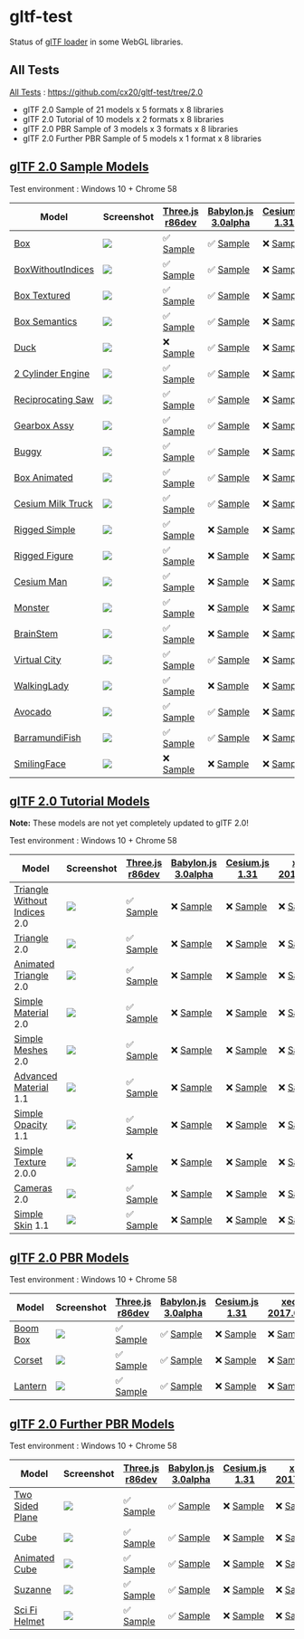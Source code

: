 # gltf-test

Status of [glTF loader](https://github.com/KhronosGroup/glTF#webgl-engines) in some WebGL libraries.

## All Tests

[All Tests]( https://cdn.rawgit.com/cx20/gltf-test/d6f232a144739e8c0f08b29d19d3700b02efe794/index.html ) : https://github.com/cx20/gltf-test/tree/2.0
- glTF 2.0 Sample of 21 models x 5 formats x 8 libraries
- glTF 2.0 Tutorial of 10 models x 2 formats x 8 libraries
- glTF 2.0 PBR Sample of 3 models x 3 formats x 8 libraries
- glTF 2.0 Further PBR Sample of 5 models x 1 format x 8 libraries

## [glTF 2.0 Sample Models](https://github.com/lasalvavida/glTF-Sample-Models/tree/2.0/2.0)

Test environment : Windows 10 + Chrome 58

|Model                                               |Screenshot                                                    |[Three.js r86dev](https://github.com/takahirox/three.js/blob/GLTF2tmp/examples/js/loaders/GLTF2Loader.js)                                                                   |[Babylon.js 3.0alpha](https://github.com/BabylonJS/Babylon.js/tree/master/loaders/src/glTF)                                                                                                     |[Cesium.js 1.31](https://github.com/AnalyticalGraphicsInc/cesium/)                                                                                             |[xeogl 2017.02.23](https://github.com/xeolabs/xeogl/tree/master/src/models/gltf)                                                                                             |[GLBoost r2dev](https://github.com/emadurandal/GLBoost/blob/master/src/js/middle_level/loader/GLTFLoader.js)                                                                     |[Grimoire.js 2017.04.27](https://github.com/GrimoireGL/grimoirejs-gltf)                                                                                                             |
|----------------------------------------------------|--------------------------------------------------------------|----------------------------------------------------------------------------------------------------------------------------------------------------------------------------|------------------------------------------------------------------------------------------------------------------------------------------------------------------------------------------------|---------------------------------------------------------------------------------------------------------------------------------------------------------------|-----------------------------------------------------------------------------------------------------------------------------------------------------------------------------|---------------------------------------------------------------------------------------------------------------------------------------------------------------------------------|------------------------------------------------------------------------------------------------------------------------------------------------------------------------------------|
|[Box](sampleModels/Box)                             |![](sampleModels/Box/screenshot/screenshot.png)               |:white_check_mark: [Sample](https://cdn.rawgit.com/cx20/gltf-test/d6f232a144739e8c0f08b29d19d3700b02efe794/examples/threejs/index.html?model=Box&scale=1)                   |:white_check_mark: [Sample](https://cdn.rawgit.com/cx20/gltf-test/d6f232a144739e8c0f08b29d19d3700b02efe794/examples/babylonjs/index.html?model=Box&scale=1)                                     |:x: [Sample](https://cdn.rawgit.com/cx20/gltf-test/d6f232a144739e8c0f08b29d19d3700b02efe794/examples/cesium/index.html?model=Box)               |:x: [Sample](https://cdn.rawgit.com/cx20/gltf-test/d6f232a144739e8c0f08b29d19d3700b02efe794/examples/xeogl/index.html?model=Box&scale=1)                                                    |:x: [Sample](https://cdn.rawgit.com/cx20/gltf-test/d6f232a144739e8c0f08b29d19d3700b02efe794/examples/glboost/index.html?model=Box&scale=1)                                       |:x: [Sample](https://cdn.rawgit.com/cx20/gltf-test/d6f232a144739e8c0f08b29d19d3700b02efe794/examples/grimoiregl/index.html?model=Box&scale=1)                                       |
|[BoxWithoutIndices](sampleModels/BoxWithoutIndices) |![](sampleModels/BoxWithoutIndices/screenshot/screenshot.png) |:white_check_mark: [Sample](https://cdn.rawgit.com/cx20/gltf-test/d6f232a144739e8c0f08b29d19d3700b02efe794/examples/threejs/index.html?model=BoxWithoutIndices&scale=1)     |:white_check_mark: [Sample](https://cdn.rawgit.com/cx20/gltf-test/d6f232a144739e8c0f08b29d19d3700b02efe794/examples/babylonjs/index.html?model=BoxWithoutIndices&scale=1)                       |:x: [Sample](https://cdn.rawgit.com/cx20/gltf-test/d6f232a144739e8c0f08b29d19d3700b02efe794/examples/cesium/index.html?model=BoxWithoutIndices) |:x: [Sample](https://cdn.rawgit.com/cx20/gltf-test/d6f232a144739e8c0f08b29d19d3700b02efe794/examples/xeogl/index.html?model=BoxWithoutIndices&scale=1)                                      |:x: [Sample](https://cdn.rawgit.com/cx20/gltf-test/d6f232a144739e8c0f08b29d19d3700b02efe794/examples/glboost/index.html?model=BoxWithoutIndices&scale=1)                         |:x: [Sample](https://cdn.rawgit.com/cx20/gltf-test/d6f232a144739e8c0f08b29d19d3700b02efe794/examples/grimoiregl/index.html?model=BoxWithoutIndices&scale=1)                         |
|[Box Textured](sampleModels/BoxTextured)            |![](sampleModels/BoxTextured/screenshot/screenshot.png)       |:white_check_mark: [Sample](https://cdn.rawgit.com/cx20/gltf-test/d6f232a144739e8c0f08b29d19d3700b02efe794/examples/threejs/index.html?model=BoxTextured&scale=1)           |:white_check_mark: [Sample](https://cdn.rawgit.com/cx20/gltf-test/d6f232a144739e8c0f08b29d19d3700b02efe794/examples/babylonjs/index.html?model=BoxTextured&scale=1)                             |:x: [Sample](https://cdn.rawgit.com/cx20/gltf-test/d6f232a144739e8c0f08b29d19d3700b02efe794/examples/cesium/index.html?model=BoxTextured)       |:x: [Sample](https://cdn.rawgit.com/cx20/gltf-test/d6f232a144739e8c0f08b29d19d3700b02efe794/examples/xeogl/index.html?model=BoxTextured&scale=1)                                            |:x: [Sample](https://cdn.rawgit.com/cx20/gltf-test/d6f232a144739e8c0f08b29d19d3700b02efe794/examples/glboost/index.html?model=BoxTextured&scale=1)                               |:x: [Sample](https://cdn.rawgit.com/cx20/gltf-test/d6f232a144739e8c0f08b29d19d3700b02efe794/examples/grimoiregl/index.html?model=BoxTextured&scale=1)                               |
|[Box Semantics](sampleModels/BoxSemantics)          |![](sampleModels/BoxSemantics/screenshot/screenshot.png)      |:white_check_mark: [Sample](https://cdn.rawgit.com/cx20/gltf-test/d6f232a144739e8c0f08b29d19d3700b02efe794/examples/threejs/index.html?model=BoxSemantics&scale=1)          |:white_check_mark: [Sample](https://cdn.rawgit.com/cx20/gltf-test/d6f232a144739e8c0f08b29d19d3700b02efe794/examples/babylonjs/index.html?model=BoxSemantics&scale=1)                            |:x: [Sample](https://cdn.rawgit.com/cx20/gltf-test/d6f232a144739e8c0f08b29d19d3700b02efe794/examples/cesium/index.html?model=BoxSemantics)      |:x: [Sample](https://cdn.rawgit.com/cx20/gltf-test/d6f232a144739e8c0f08b29d19d3700b02efe794/examples/xeogl/index.html?model=BoxSemantics&scale=1)                                           |:x: [Sample](https://cdn.rawgit.com/cx20/gltf-test/d6f232a144739e8c0f08b29d19d3700b02efe794/examples/glboost/index.html?model=BoxSemantics&scale=1)                              |:x: [Sample](https://cdn.rawgit.com/cx20/gltf-test/d6f232a144739e8c0f08b29d19d3700b02efe794/examples/grimoiregl/index.html?model=BoxSemantics&scale=1)                              |
|[Duck](sampleModels/Duck)                           |![](sampleModels/Duck/screenshot/screenshot.png)              |:x: [Sample](https://cdn.rawgit.com/cx20/gltf-test/d6f232a144739e8c0f08b29d19d3700b02efe794/examples/threejs/index.html?model=Duck&scale=1)                                 |:white_check_mark: [Sample](https://cdn.rawgit.com/cx20/gltf-test/d6f232a144739e8c0f08b29d19d3700b02efe794/examples/babylonjs/index.html?model=Duck&scale=1)                                    |:x: [Sample](https://cdn.rawgit.com/cx20/gltf-test/d6f232a144739e8c0f08b29d19d3700b02efe794/examples/cesium/index.html?model=Duck)              |:x: [Sample](https://cdn.rawgit.com/cx20/gltf-test/d6f232a144739e8c0f08b29d19d3700b02efe794/examples/xeogl/index.html?model=Duck&scale=1)                                                   |:x: [Sample](https://cdn.rawgit.com/cx20/gltf-test/d6f232a144739e8c0f08b29d19d3700b02efe794/examples/glboost/index.html?model=Duck&scale=1)                                      |:x: [Sample](https://cdn.rawgit.com/cx20/gltf-test/d6f232a144739e8c0f08b29d19d3700b02efe794/examples/grimoiregl/index.html?model=Duck&scale=1)                                      |
|[2 Cylinder Engine](sampleModels/2CylinderEngine)   |![](sampleModels/2CylinderEngine/screenshot/screenshot.png)   |:white_check_mark: [Sample](https://cdn.rawgit.com/cx20/gltf-test/d6f232a144739e8c0f08b29d19d3700b02efe794/examples/threejs/index.html?model=2CylinderEngine&scale=0.005)   |:white_check_mark: [Sample](https://cdn.rawgit.com/cx20/gltf-test/d6f232a144739e8c0f08b29d19d3700b02efe794/examples/babylonjs/index.html?model=2CylinderEngine&scale=0.005)                     |:x: [Sample](https://cdn.rawgit.com/cx20/gltf-test/d6f232a144739e8c0f08b29d19d3700b02efe794/examples/cesium/index.html?model=2CylinderEngine)   |:x: [Sample](https://cdn.rawgit.com/cx20/gltf-test/d6f232a144739e8c0f08b29d19d3700b02efe794/examples/xeogl/index.html?model=2CylinderEngine&scale=0.005)                                    |:x: [Sample](https://cdn.rawgit.com/cx20/gltf-test/d6f232a144739e8c0f08b29d19d3700b02efe794/examples/glboost/index.html?model=2CylinderEngine&scale=0.005)                       |:x: [Sample](https://cdn.rawgit.com/cx20/gltf-test/d6f232a144739e8c0f08b29d19d3700b02efe794/examples/grimoiregl/index.html?model=2CylinderEngine&scale=0.005)                       |
|[Reciprocating Saw](sampleModels/ReciprocatingSaw)  |![](sampleModels/ReciprocatingSaw/screenshot/screenshot.png)  |:white_check_mark: [Sample](https://cdn.rawgit.com/cx20/gltf-test/d6f232a144739e8c0f08b29d19d3700b02efe794/examples/threejs/index.html?model=ReciprocatingSaw&scale=0.01)   |:white_check_mark: [Sample](https://cdn.rawgit.com/cx20/gltf-test/d6f232a144739e8c0f08b29d19d3700b02efe794/examples/babylonjs/index.html?model=ReciprocatingSaw&scale=0.01)                     |:x: [Sample](https://cdn.rawgit.com/cx20/gltf-test/d6f232a144739e8c0f08b29d19d3700b02efe794/examples/cesium/index.html?model=ReciprocatingSaw)  |:x: [Sample](https://cdn.rawgit.com/cx20/gltf-test/d6f232a144739e8c0f08b29d19d3700b02efe794/examples/xeogl/index.html?model=ReciprocatingSaw&scale=0.01)                                    |:x: [Sample](https://cdn.rawgit.com/cx20/gltf-test/d6f232a144739e8c0f08b29d19d3700b02efe794/examples/glboost/index.html?model=ReciprocatingSaw&scale=0.01)                       |:x: [Sample](https://cdn.rawgit.com/cx20/gltf-test/d6f232a144739e8c0f08b29d19d3700b02efe794/examples/grimoiregl/index.html?model=ReciprocatingSaw&scale=0.01)                       |
|[Gearbox Assy](sampleModels/GearboxAssy)            |![](sampleModels/GearboxAssy/screenshot/screenshot.png)       |:white_check_mark: [Sample](https://cdn.rawgit.com/cx20/gltf-test/d6f232a144739e8c0f08b29d19d3700b02efe794/examples/threejs/index.html?model=GearboxAssy&scale=1)           |:white_check_mark: [Sample](https://cdn.rawgit.com/cx20/gltf-test/d6f232a144739e8c0f08b29d19d3700b02efe794/examples/babylonjs/index.html?model=GearboxAssy&scale=1)                             |:x: [Sample](https://cdn.rawgit.com/cx20/gltf-test/d6f232a144739e8c0f08b29d19d3700b02efe794/examples/cesium/index.html?model=GearboxAssy)       |:x: [Sample](https://cdn.rawgit.com/cx20/gltf-test/d6f232a144739e8c0f08b29d19d3700b02efe794/examples/xeogl/index.html?model=GearboxAssy&scale=1)                                            |:x: [Sample](https://cdn.rawgit.com/cx20/gltf-test/d6f232a144739e8c0f08b29d19d3700b02efe794/examples/glboost/index.html?model=GearboxAssy&scale=1)                               |:x: [Sample](https://cdn.rawgit.com/cx20/gltf-test/d6f232a144739e8c0f08b29d19d3700b02efe794/examples/grimoiregl/index.html?model=GearboxAssy&scale=1)                               |
|[Buggy](sampleModels/Buggy)                         |![](sampleModels/Buggy/screenshot/screenshot.png)             |:white_check_mark: [Sample](https://cdn.rawgit.com/cx20/gltf-test/d6f232a144739e8c0f08b29d19d3700b02efe794/examples/threejs/index.html?model=Buggy&scale=0.02)              |:white_check_mark: [Sample](https://cdn.rawgit.com/cx20/gltf-test/d6f232a144739e8c0f08b29d19d3700b02efe794/examples/babylonjs/index.html?model=Buggy&scale=0.02)                                |:x: [Sample](https://cdn.rawgit.com/cx20/gltf-test/d6f232a144739e8c0f08b29d19d3700b02efe794/examples/cesium/index.html?model=Buggy)             |:x: [Sample](https://cdn.rawgit.com/cx20/gltf-test/d6f232a144739e8c0f08b29d19d3700b02efe794/examples/xeogl/index.html?model=Buggy&scale=0.02)                                               |:x: [Sample](https://cdn.rawgit.com/cx20/gltf-test/d6f232a144739e8c0f08b29d19d3700b02efe794/examples/glboost/index.html?model=Buggy&scale=0.02)                                  |:x: [Sample](https://cdn.rawgit.com/cx20/gltf-test/d6f232a144739e8c0f08b29d19d3700b02efe794/examples/grimoiregl/index.html?model=Buggy&scale=0.02)                                  |
|[Box Animated](sampleModels/BoxAnimated)            |![](sampleModels/BoxAnimated/screenshot/screenshot.gif)       |:white_check_mark: [Sample](https://cdn.rawgit.com/cx20/gltf-test/d6f232a144739e8c0f08b29d19d3700b02efe794/examples/threejs/index.html?model=BoxAnimated&scale=0.5)         |:white_check_mark: [Sample](https://cdn.rawgit.com/cx20/gltf-test/d6f232a144739e8c0f08b29d19d3700b02efe794/examples/babylonjs/index.html?model=BoxAnimated&scale=0.5)                           |:x: [Sample](https://cdn.rawgit.com/cx20/gltf-test/d6f232a144739e8c0f08b29d19d3700b02efe794/examples/cesium/index.html?model=BoxAnimated)                      |:x: [Sample](https://cdn.rawgit.com/cx20/gltf-test/d6f232a144739e8c0f08b29d19d3700b02efe794/examples/xeogl/index.html?model=BoxAnimated&scale=0.5)                           |:x: [Sample](https://cdn.rawgit.com/cx20/gltf-test/d6f232a144739e8c0f08b29d19d3700b02efe794/examples/glboost/index.html?model=BoxAnimated&scale=0.5)                             |:x: [Sample](https://cdn.rawgit.com/cx20/gltf-test/d6f232a144739e8c0f08b29d19d3700b02efe794/examples/grimoiregl/index.html?model=BoxAnimated&scale=0.5)                             |
|[Cesium Milk Truck](sampleModels/CesiumMilkTruck)   |![](sampleModels/CesiumMilkTruck/screenshot/screenshot.gif)   |:white_check_mark: [Sample](https://cdn.rawgit.com/cx20/gltf-test/d6f232a144739e8c0f08b29d19d3700b02efe794/examples/threejs/index.html?model=CesiumMilkTruck&scale=0.5)     |:white_check_mark: [Sample](https://cdn.rawgit.com/cx20/gltf-test/d6f232a144739e8c0f08b29d19d3700b02efe794/examples/babylonjs/index.html?model=CesiumMilkTruck&scale=0.5)                       |:x: [Sample](https://cdn.rawgit.com/cx20/gltf-test/d6f232a144739e8c0f08b29d19d3700b02efe794/examples/cesium/index.html?model=CesiumMilkTruck)                  |:x: [Sample](https://cdn.rawgit.com/cx20/gltf-test/d6f232a144739e8c0f08b29d19d3700b02efe794/examples/xeogl/index.html?model=CesiumMilkTruck&scale=0.5)                       |:x: [Sample](https://cdn.rawgit.com/cx20/gltf-test/d6f232a144739e8c0f08b29d19d3700b02efe794/examples/glboost/index.html?model=CesiumMilkTruck&scale=0.5)                         |:x: [Sample](https://cdn.rawgit.com/cx20/gltf-test/d6f232a144739e8c0f08b29d19d3700b02efe794/examples/grimoiregl/index.html?model=CesiumMilkTruck&scale=0.5)                         |
|[Rigged Simple](sampleModels/RiggedSimple)          |![](sampleModels/RiggedSimple/screenshot/screenshot.gif)      |:white_check_mark: [Sample](https://cdn.rawgit.com/cx20/gltf-test/d6f232a144739e8c0f08b29d19d3700b02efe794/examples/threejs/index.html?model=RiggedSimple&scale=0.2)        |:x: [Sample](https://cdn.rawgit.com/cx20/gltf-test/d6f232a144739e8c0f08b29d19d3700b02efe794/examples/babylonjs/index.html?model=RiggedSimple&scale=0.2)                                         |:x: [Sample](https://cdn.rawgit.com/cx20/gltf-test/d6f232a144739e8c0f08b29d19d3700b02efe794/examples/cesium/index.html?model=RiggedSimple)                     |:x: [Sample](https://cdn.rawgit.com/cx20/gltf-test/d6f232a144739e8c0f08b29d19d3700b02efe794/examples/xeogl/index.html?model=RiggedSimple&scale=0.2)                          |:x: [Sample](https://cdn.rawgit.com/cx20/gltf-test/d6f232a144739e8c0f08b29d19d3700b02efe794/examples/glboost/index.html?model=RiggedSimple&scale=0.2)                            |:x: [Sample](https://cdn.rawgit.com/cx20/gltf-test/d6f232a144739e8c0f08b29d19d3700b02efe794/examples/grimoiregl/index.html?model=RiggedSimple&scale=0.2)                            |
|[Rigged Figure](sampleModels/RiggedFigure)          |![](sampleModels/RiggedFigure/screenshot/screenshot.gif)      |:white_check_mark: [Sample](https://cdn.rawgit.com/cx20/gltf-test/d6f232a144739e8c0f08b29d19d3700b02efe794/examples/threejs/index.html?model=RiggedFigure&scale=1)          |:x: [Sample](https://cdn.rawgit.com/cx20/gltf-test/d6f232a144739e8c0f08b29d19d3700b02efe794/examples/babylonjs/index.html?model=RiggedFigure&scale=1)                                           |:x: [Sample](https://cdn.rawgit.com/cx20/gltf-test/d6f232a144739e8c0f08b29d19d3700b02efe794/examples/cesium/index.html?model=RiggedFigure)                     |:x: [Sample](https://cdn.rawgit.com/cx20/gltf-test/d6f232a144739e8c0f08b29d19d3700b02efe794/examples/xeogl/index.html?model=RiggedFigure&scale=1)                            |:x: [Sample](https://cdn.rawgit.com/cx20/gltf-test/d6f232a144739e8c0f08b29d19d3700b02efe794/examples/glboost/index.html?model=RiggedFigure&scale=1)                              |:x: [Sample](https://cdn.rawgit.com/cx20/gltf-test/d6f232a144739e8c0f08b29d19d3700b02efe794/examples/grimoiregl/index.html?model=RiggedFigure&scale=1)                              |
|[Cesium Man](sampleModels/CesiumMan)                |![](sampleModels/CesiumMan/screenshot/screenshot.gif)         |:white_check_mark: [Sample](https://cdn.rawgit.com/cx20/gltf-test/d6f232a144739e8c0f08b29d19d3700b02efe794/examples/threejs/index.html?model=CesiumMan&scale=1)             |:x: [Sample](https://cdn.rawgit.com/cx20/gltf-test/d6f232a144739e8c0f08b29d19d3700b02efe794/examples/babylonjs/index.html?model=CesiumMan&scale=1)                                              |:x: [Sample](https://cdn.rawgit.com/cx20/gltf-test/d6f232a144739e8c0f08b29d19d3700b02efe794/examples/cesium/index.html?model=CesiumMan)                        |:x: [Sample](https://cdn.rawgit.com/cx20/gltf-test/d6f232a144739e8c0f08b29d19d3700b02efe794/examples/xeogl/index.html?model=CesiumMan&scale=1)                               |:x: [Sample](https://cdn.rawgit.com/cx20/gltf-test/d6f232a144739e8c0f08b29d19d3700b02efe794/examples/glboost/index.html?model=CesiumMan&scale=1)                                 |:x: [Sample](https://cdn.rawgit.com/cx20/gltf-test/d6f232a144739e8c0f08b29d19d3700b02efe794/examples/grimoiregl/index.html?model=CesiumMan&scale=1)                                 |
|[Monster](sampleModels/Monster)                     |![](sampleModels/Monster/screenshot/screenshot.gif)           |:white_check_mark: [Sample](https://cdn.rawgit.com/cx20/gltf-test/d6f232a144739e8c0f08b29d19d3700b02efe794/examples/threejs/index.html?model=Monster&scale=0.05)            |:x: [Sample](https://cdn.rawgit.com/cx20/gltf-test/d6f232a144739e8c0f08b29d19d3700b02efe794/examples/babylonjs/index.html?model=Monster&scale=0.05)                                             |:x: [Sample](https://cdn.rawgit.com/cx20/gltf-test/d6f232a144739e8c0f08b29d19d3700b02efe794/examples/cesium/index.html?model=Monster)                          |:x: [Sample](https://cdn.rawgit.com/cx20/gltf-test/d6f232a144739e8c0f08b29d19d3700b02efe794/examples/xeogl/index.html?model=Monster&scale=0.05)                              |:x: [Sample](https://cdn.rawgit.com/cx20/gltf-test/d6f232a144739e8c0f08b29d19d3700b02efe794/examples/glboost/index.html?model=Monster&scale=0.05)                                |:x: [Sample](https://cdn.rawgit.com/cx20/gltf-test/d6f232a144739e8c0f08b29d19d3700b02efe794/examples/grimoiregl/index.html?model=Monster&scale=0.05)                                |
|[BrainStem](sampleModels/BrainStem)                 |![](sampleModels/BrainStem/screenshot/screenshot.gif)         |:white_check_mark: [Sample](https://cdn.rawgit.com/cx20/gltf-test/d6f232a144739e8c0f08b29d19d3700b02efe794/examples/threejs/index.html?model=BrainStem&scale=1)             |:x: [Sample](https://cdn.rawgit.com/cx20/gltf-test/d6f232a144739e8c0f08b29d19d3700b02efe794/examples/babylonjs/index.html?model=BrainStem&scale=1)                                              |:x: [Sample](https://cdn.rawgit.com/cx20/gltf-test/d6f232a144739e8c0f08b29d19d3700b02efe794/examples/cesium/index.html?model=BrainStem)                        |:x: [Sample](https://cdn.rawgit.com/cx20/gltf-test/d6f232a144739e8c0f08b29d19d3700b02efe794/examples/xeogl/index.html?model=BrainStem&scale=1)                               |:x: [Sample](https://cdn.rawgit.com/cx20/gltf-test/d6f232a144739e8c0f08b29d19d3700b02efe794/examples/glboost/index.html?model=BrainStem&scale=1)                                 |:x: [Sample](https://cdn.rawgit.com/cx20/gltf-test/d6f232a144739e8c0f08b29d19d3700b02efe794/examples/grimoiregl/index.html?model=BrainStem&scale=1)                                 |
|[Virtual City](sampleModels/VC)                     |![](sampleModels/VC/screenshot/screenshot.gif)                |:white_check_mark: [Sample](https://cdn.rawgit.com/cx20/gltf-test/d6f232a144739e8c0f08b29d19d3700b02efe794/examples/threejs/index.html?model=VC&scale=0.2)                  |:white_check_mark: [Sample](https://cdn.rawgit.com/cx20/gltf-test/d6f232a144739e8c0f08b29d19d3700b02efe794/examples/babylonjs/index.html?model=VC&scale=0.2)                                    |:x: [Sample](https://cdn.rawgit.com/cx20/gltf-test/d6f232a144739e8c0f08b29d19d3700b02efe794/examples/cesium/index.html?model=VC)                               |:x: [Sample](https://cdn.rawgit.com/cx20/gltf-test/d6f232a144739e8c0f08b29d19d3700b02efe794/examples/xeogl/index.html?model=VC&scale=0.2)                                    |:x: [Sample](https://cdn.rawgit.com/cx20/gltf-test/d6f232a144739e8c0f08b29d19d3700b02efe794/examples/glboost/index.html?model=VC&scale=0.2)                                      |:x: [Sample](https://cdn.rawgit.com/cx20/gltf-test/d6f232a144739e8c0f08b29d19d3700b02efe794/examples/grimoiregl/index.html?model=VC&scale=0.2)                                      |
|[WalkingLady](sampleModels/WalkingLady)             |![](sampleModels/WalkingLady/screenshot/screenshot.gif)       |:white_check_mark: [Sample](https://cdn.rawgit.com/cx20/gltf-test/d6f232a144739e8c0f08b29d19d3700b02efe794/examples/threejs/index.html?model=WalkingLady&scale=1)           |:x: [Sample](https://cdn.rawgit.com/cx20/gltf-test/d6f232a144739e8c0f08b29d19d3700b02efe794/examples/babylonjs/index.html?model=WalkingLady&scale=1)                                            |:x: [Sample](https://cdn.rawgit.com/cx20/gltf-test/d6f232a144739e8c0f08b29d19d3700b02efe794/examples/cesium/index.html?model=WalkingLady)                      |:x: [Sample](https://cdn.rawgit.com/cx20/gltf-test/d6f232a144739e8c0f08b29d19d3700b02efe794/examples/xeogl/index.html?model=WalkingLady&scale=1)                             |:x: [Sample](https://cdn.rawgit.com/cx20/gltf-test/d6f232a144739e8c0f08b29d19d3700b02efe794/examples/glboost/index.html?model=WalkingLady&scale=1)                               |:x: [Sample](https://cdn.rawgit.com/cx20/gltf-test/d6f232a144739e8c0f08b29d19d3700b02efe794/examples/grimoiregl/index.html?model=WalkingLady&scale=1)                               |
|[Avocado](sampleModels/Avocado)                     |![](sampleModels/Avocado/screenshot/screenshot.png)           |:white_check_mark: [Sample](https://cdn.rawgit.com/cx20/gltf-test/d6f232a144739e8c0f08b29d19d3700b02efe794/examples/threejs/index.html?model=Avocado&scale=0.5)             |:white_check_mark: [Sample](https://cdn.rawgit.com/cx20/gltf-test/d6f232a144739e8c0f08b29d19d3700b02efe794/examples/babylonjs/index.html?model=Avocado&scale=0.5)                               |:x: [Sample](https://cdn.rawgit.com/cx20/gltf-test/d6f232a144739e8c0f08b29d19d3700b02efe794/examples/cesium/index.html?model=Avocado)           |:x: [Sample](https://cdn.rawgit.com/cx20/gltf-test/d6f232a144739e8c0f08b29d19d3700b02efe794/examples/xeogl/index.html?model=Avocado&scale=0.5)                                              |:x: [Sample](https://cdn.rawgit.com/cx20/gltf-test/d6f232a144739e8c0f08b29d19d3700b02efe794/examples/glboost/index.html?model=Avocado&scale=0.5)                                 |:x: [Sample](https://cdn.rawgit.com/cx20/gltf-test/d6f232a144739e8c0f08b29d19d3700b02efe794/examples/grimoiregl/index.html?model=Avocado&scale=0.5)                                 |
|[BarramundiFish](sampleModels/BarramundiFish)       |![](sampleModels/BarramundiFish/screenshot/screenshot.png)    |:white_check_mark: [Sample](https://cdn.rawgit.com/cx20/gltf-test/d6f232a144739e8c0f08b29d19d3700b02efe794/examples/threejs/index.html?model=BarramundiFish&scale=0.05)     |:white_check_mark: [Sample](https://cdn.rawgit.com/cx20/gltf-test/d6f232a144739e8c0f08b29d19d3700b02efe794/examples/babylonjs/index.html?model=BarramundiFish&scale=0.05)                       |:x: [Sample](https://cdn.rawgit.com/cx20/gltf-test/d6f232a144739e8c0f08b29d19d3700b02efe794/examples/cesium/index.html?model=BarramundiFish)    |:x: [Sample](https://cdn.rawgit.com/cx20/gltf-test/d6f232a144739e8c0f08b29d19d3700b02efe794/examples/xeogl/index.html?model=BarramundiFish&scale=0.05)                                      |:x: [Sample](https://cdn.rawgit.com/cx20/gltf-test/d6f232a144739e8c0f08b29d19d3700b02efe794/examples/glboost/index.html?model=BarramundiFish&scale=0.05)                         |:x: [Sample](https://cdn.rawgit.com/cx20/gltf-test/d6f232a144739e8c0f08b29d19d3700b02efe794/examples/grimoiregl/index.html?model=BarramundiFish&scale=0.05)                         |
|[SmilingFace](sampleModels/SmilingFace)             |![](sampleModels/SmilingFace/screenshot/screenshot.png)       |:x: [Sample](https://cdn.rawgit.com/cx20/gltf-test/d6f232a144739e8c0f08b29d19d3700b02efe794/examples/threejs/index.html?model=SmilingFace&scale=1.0)                        |:x: [Sample](https://cdn.rawgit.com/cx20/gltf-test/d6f232a144739e8c0f08b29d19d3700b02efe794/examples/babylonjs/index.html?model=SmilingFace&scale=1.0)                                          |:x: [Sample](https://cdn.rawgit.com/cx20/gltf-test/d6f232a144739e8c0f08b29d19d3700b02efe794/examples/cesium/index.html?model=SmilingFace)       |:x: [Sample](https://cdn.rawgit.com/cx20/gltf-test/d6f232a144739e8c0f08b29d19d3700b02efe794/examples/xeogl/index.html?model=SmilingFace&scale=1.0)                                          |:x: [Sample](https://cdn.rawgit.com/cx20/gltf-test/d6f232a144739e8c0f08b29d19d3700b02efe794/examples/glboost/index.html?model=SmilingFace&scale=1.0)                             |:x: [Sample](https://cdn.rawgit.com/cx20/gltf-test/d6f232a144739e8c0f08b29d19d3700b02efe794/examples/grimoiregl/index.html?model=SmilingFace&scale=1.0)                             |

## [glTF 2.0 Tutorial Models](https://github.com/javagl/gltfTutorialModels/tree/2.0)

**Note:** These models are not yet completely updated to glTF 2.0!

Test environment : Windows 10 + Chrome 58

|Model                                                                 |Screenshot                                                          |[Three.js r86dev](https://github.com/takahirox/three.js/blob/GLTF2tmp/examples/js/loaders/GLTF2Loader.js)                                                                                                     |[Babylon.js 3.0alpha](https://github.com/BabylonJS/Babylon.js/tree/master/loaders/src/glTF)                                                                                                                           |[Cesium.js 1.31](https://github.com/AnalyticalGraphicsInc/cesium/)                                                                                                                                      |[xeogl 2017.02.23](https://github.com/xeolabs/xeogl/tree/master/src/models/gltf)                                                                                                             |[GLBoost r2dev](https://github.com/emadurandal/GLBoost/blob/master/src/js/middle_level/loader/GLTFLoader.js)                                                                                                  |[Grimoire.js 2017.04.27](https://github.com/GrimoireGL/grimoirejs-gltf)                                                                                                                           |
|----------------------------------------------------------------------|--------------------------------------------------------------------|--------------------------------------------------------------------------------------------------------------------------------------------------------------------------------------------------------------|----------------------------------------------------------------------------------------------------------------------------------------------------------------------------------------------------------------------|--------------------------------------------------------------------------------------------------------------------------------------------------------------------------------------------------------|---------------------------------------------------------------------------------------------------------------------------------------------------------------------------------------------|--------------------------------------------------------------------------------------------------------------------------------------------------------------------------------------------------------------|--------------------------------------------------------------------------------------------------------------------------------------------------------------------------------------------------|
|[Triangle Without Indices](tutorialModels/TriangleWithoutIndices) 2.0 |![](tutorialModels/TriangleWithoutIndices/screenshot/screenshot.png)|:white_check_mark: [Sample](https://cdn.rawgit.com/cx20/gltf-test/d6f232a144739e8c0f08b29d19d3700b02efe794/examples/threejs/index.html?category=tutorialModels&model=TriangleWithoutIndices&scale=1&type=glTF)|:x: [Sample](https://cdn.rawgit.com/cx20/gltf-test/d6f232a144739e8c0f08b29d19d3700b02efe794/examples/babylonjs/index.html?category=tutorialModels&model=TriangleWithoutIndices&scale=1&type=glTF)                     |:x: [Sample](https://cdn.rawgit.com/cx20/gltf-test/d6f232a144739e8c0f08b29d19d3700b02efe794/examples/cesium/index.html?category=tutorialModels&model=TriangleWithoutIndices&scale=1&type=glTF)          |:x: [Sample](https://cdn.rawgit.com/cx20/gltf-test/d6f232a144739e8c0f08b29d19d3700b02efe794/examples/xeogl/index.html?category=tutorialModels&model=TriangleWithoutIndices&scale=1&type=glTF)|:x: [Sample](https://cdn.rawgit.com/cx20/gltf-test/d6f232a144739e8c0f08b29d19d3700b02efe794/examples/glboost/index.html?category=tutorialModels&model=TriangleWithoutIndices&scale=1&type=glTF)               |:x: [Sample](https://cdn.rawgit.com/cx20/gltf-test/d6f232a144739e8c0f08b29d19d3700b02efe794/examples/grimoiregl/index.html?category=tutorialModels&model=TriangleWithoutIndices&scale=1&type=glTF)|
|[Triangle](tutorialModels/Triangle) 2.0                               |![](tutorialModels/Triangle/screenshot/screenshot.png)              |:white_check_mark: [Sample](https://cdn.rawgit.com/cx20/gltf-test/d6f232a144739e8c0f08b29d19d3700b02efe794/examples/threejs/index.html?category=tutorialModels&model=Triangle&scale=1&type=glTF)              |:x: [Sample](https://cdn.rawgit.com/cx20/gltf-test/d6f232a144739e8c0f08b29d19d3700b02efe794/examples/babylonjs/index.html?category=tutorialModels&model=Triangle&scale=1&type=glTF)                                   |:x: [Sample](https://cdn.rawgit.com/cx20/gltf-test/d6f232a144739e8c0f08b29d19d3700b02efe794/examples/cesium/index.html?category=tutorialModels&model=Triangle&scale=1&type=glTF)                        |:x: [Sample](https://cdn.rawgit.com/cx20/gltf-test/d6f232a144739e8c0f08b29d19d3700b02efe794/examples/xeogl/index.html?category=tutorialModels&model=Triangle&scale=1&type=glTF)              |:x: [Sample](https://cdn.rawgit.com/cx20/gltf-test/d6f232a144739e8c0f08b29d19d3700b02efe794/examples/glboost/index.html?category=tutorialModels&model=Triangle&scale=1&type=glTF)                             |:x: [Sample](https://cdn.rawgit.com/cx20/gltf-test/d6f232a144739e8c0f08b29d19d3700b02efe794/examples/grimoiregl/index.html?category=tutorialModels&model=Triangle&scale=1&type=glTF)              |
|[Animated Triangle](tutorialModels/AnimatedTriangle) 2.0              |![](tutorialModels/AnimatedTriangle/screenshot/screenshot.gif)      |:white_check_mark: [Sample](https://cdn.rawgit.com/cx20/gltf-test/d6f232a144739e8c0f08b29d19d3700b02efe794/examples/threejs/index.html?category=tutorialModels&model=AnimatedTriangle&scale=1&type=glTF)      |:x: [Sample](https://cdn.rawgit.com/cx20/gltf-test/d6f232a144739e8c0f08b29d19d3700b02efe794/examples/babylonjs/index.html?category=tutorialModels&model=AnimatedTriangle&scale=1&type=glTF)                           |:x: [Sample](https://cdn.rawgit.com/cx20/gltf-test/d6f232a144739e8c0f08b29d19d3700b02efe794/examples/cesium/index.html?category=tutorialModels&model=AnimatedTriangle&scale=1&type=glTF)                |:x: [Sample](https://cdn.rawgit.com/cx20/gltf-test/d6f232a144739e8c0f08b29d19d3700b02efe794/examples/xeogl/index.html?category=tutorialModels&model=AnimatedTriangle&scale=1&type=glTF)      |:x: [Sample](https://cdn.rawgit.com/cx20/gltf-test/d6f232a144739e8c0f08b29d19d3700b02efe794/examples/glboost/index.html?category=tutorialModels&model=AnimatedTriangle&scale=1&type=glTF)                     |:x: [Sample](https://cdn.rawgit.com/cx20/gltf-test/d6f232a144739e8c0f08b29d19d3700b02efe794/examples/grimoiregl/index.html?category=tutorialModels&model=AnimatedTriangle&scale=1&type=glTF)      |
|[Simple Material](tutorialModels/SimpleMaterial) 2.0                  |![](tutorialModels/SimpleMaterial/screenshot/screenshot.png)        |:white_check_mark: [Sample](https://cdn.rawgit.com/cx20/gltf-test/d6f232a144739e8c0f08b29d19d3700b02efe794/examples/threejs/index.html?category=tutorialModels&model=SimpleMaterial&scale=1&type=glTF)        |:x: [Sample](https://cdn.rawgit.com/cx20/gltf-test/d6f232a144739e8c0f08b29d19d3700b02efe794/examples/babylonjs/index.html?category=tutorialModels&model=SimpleMaterial&scale=1&type=glTF)                             |:x: [Sample](https://cdn.rawgit.com/cx20/gltf-test/d6f232a144739e8c0f08b29d19d3700b02efe794/examples/cesium/index.html?category=tutorialModels&model=SimpleMaterial&scale=1&type=glTF)                  |:x: [Sample](https://cdn.rawgit.com/cx20/gltf-test/d6f232a144739e8c0f08b29d19d3700b02efe794/examples/xeogl/index.html?category=tutorialModels&model=SimpleMaterial&scale=1&type=glTF)        |:x: [Sample](https://cdn.rawgit.com/cx20/gltf-test/d6f232a144739e8c0f08b29d19d3700b02efe794/examples/glboost/index.html?category=tutorialModels&model=SimpleMaterial&scale=1&type=glTF)                       |:x: [Sample](https://cdn.rawgit.com/cx20/gltf-test/d6f232a144739e8c0f08b29d19d3700b02efe794/examples/grimoiregl/index.html?category=tutorialModels&model=SimpleMaterial&scale=1&type=glTF)        |
|[Simple Meshes](tutorialModels/SimpleMeshes) 2.0                      |![](tutorialModels/SimpleMeshes/screenshot/screenshot.png)          |:white_check_mark: [Sample](https://cdn.rawgit.com/cx20/gltf-test/d6f232a144739e8c0f08b29d19d3700b02efe794/examples/threejs/index.html?category=tutorialModels&model=SimpleMeshes&scale=1&type=glTF)          |:x: [Sample](https://cdn.rawgit.com/cx20/gltf-test/d6f232a144739e8c0f08b29d19d3700b02efe794/examples/babylonjs/index.html?category=tutorialModels&model=SimpleMeshes&scale=1&type=glTF)                               |:x: [Sample](https://cdn.rawgit.com/cx20/gltf-test/d6f232a144739e8c0f08b29d19d3700b02efe794/examples/cesium/index.html?category=tutorialModels&model=SimpleMeshes&scale=1&type=glTF)                    |:x: [Sample](https://cdn.rawgit.com/cx20/gltf-test/d6f232a144739e8c0f08b29d19d3700b02efe794/examples/xeogl/index.html?category=tutorialModels&model=SimpleMeshes&scale=1&type=glTF)          |:x: [Sample](https://cdn.rawgit.com/cx20/gltf-test/d6f232a144739e8c0f08b29d19d3700b02efe794/examples/glboost/index.html?category=tutorialModels&model=SimpleMeshes&scale=1&type=glTF)                         |:x: [Sample](https://cdn.rawgit.com/cx20/gltf-test/d6f232a144739e8c0f08b29d19d3700b02efe794/examples/grimoiregl/index.html?category=tutorialModels&model=SimpleMeshes&scale=1&type=glTF)          |
|[Advanced Material](tutorialModels/AdvancedMaterial) 1.1              |![](tutorialModels/AdvancedMaterial/screenshot/screenshot.png)      |:white_check_mark: [Sample](https://cdn.rawgit.com/cx20/gltf-test/d6f232a144739e8c0f08b29d19d3700b02efe794/examples/threejs/index.html?category=tutorialModels&model=AdvancedMaterial&scale=1&type=glTF)      |:x: [Sample](https://cdn.rawgit.com/cx20/gltf-test/d6f232a144739e8c0f08b29d19d3700b02efe794/examples/babylonjs/index.html?category=tutorialModels&model=AdvancedMaterial&scale=1&type=glTF)                           |:x: [Sample](https://cdn.rawgit.com/cx20/gltf-test/d6f232a144739e8c0f08b29d19d3700b02efe794/examples/cesium/index.html?category=tutorialModels&model=AdvancedMaterial&scale=1&type=glTF)                |:x: [Sample](https://cdn.rawgit.com/cx20/gltf-test/d6f232a144739e8c0f08b29d19d3700b02efe794/examples/xeogl/index.html?category=tutorialModels&model=AdvancedMaterial&scale=1&type=glTF)      |:white_check_mark: [Sample](https://cdn.rawgit.com/cx20/gltf-test/d6f232a144739e8c0f08b29d19d3700b02efe794/examples/glboost/index.html?category=tutorialModels&model=AdvancedMaterial&scale=1&type=glTF)      |:x: [Sample](https://cdn.rawgit.com/cx20/gltf-test/d6f232a144739e8c0f08b29d19d3700b02efe794/examples/grimoiregl/index.html?category=tutorialModels&model=AdvancedMaterial&scale=1&type=glTF)      |
|[Simple Opacity](tutorialModels/SimpleOpacity) 1.1                    |![](tutorialModels/SimpleOpacity/screenshot/screenshot.png)         |:white_check_mark: [Sample](https://cdn.rawgit.com/cx20/gltf-test/d6f232a144739e8c0f08b29d19d3700b02efe794/examples/threejs/index.html?category=tutorialModels&model=SimpleOpacity&scale=1&type=glTF)         |:x: [Sample](https://cdn.rawgit.com/cx20/gltf-test/d6f232a144739e8c0f08b29d19d3700b02efe794/examples/babylonjs/index.html?category=tutorialModels&model=SimpleOpacity&scale=1&type=glTF)                              |:x: [Sample](https://cdn.rawgit.com/cx20/gltf-test/d6f232a144739e8c0f08b29d19d3700b02efe794/examples/cesium/index.html?category=tutorialModels&model=SimpleOpacity&scale=1&type=glTF)                   |:x: [Sample](https://cdn.rawgit.com/cx20/gltf-test/d6f232a144739e8c0f08b29d19d3700b02efe794/examples/xeogl/index.html?category=tutorialModels&model=SimpleOpacity&scale=1&type=glTF)         |:white_check_mark: [Sample](https://cdn.rawgit.com/cx20/gltf-test/d6f232a144739e8c0f08b29d19d3700b02efe794/examples/glboost/index.html?category=tutorialModels&model=SimpleOpacity&scale=1&type=glTF)         |:x: [Sample](https://cdn.rawgit.com/cx20/gltf-test/d6f232a144739e8c0f08b29d19d3700b02efe794/examples/grimoiregl/index.html?category=tutorialModels&model=SimpleOpacity&scale=1&type=glTF)         |
|[Simple Texture](tutorialModels/SimpleTexture) 2.0.0                  |![](tutorialModels/SimpleTexture/screenshot/screenshot.png)         |:x: [Sample](https://cdn.rawgit.com/cx20/gltf-test/d6f232a144739e8c0f08b29d19d3700b02efe794/examples/threejs/index.html?category=tutorialModels&model=SimpleTexture&scale=1&type=glTF)                        |:x: [Sample](https://cdn.rawgit.com/cx20/gltf-test/d6f232a144739e8c0f08b29d19d3700b02efe794/examples/babylonjs/index.html?category=tutorialModels&model=SimpleTexture&scale=1&type=glTF)                              |:x: [Sample](https://cdn.rawgit.com/cx20/gltf-test/d6f232a144739e8c0f08b29d19d3700b02efe794/examples/cesium/index.html?category=tutorialModels&model=SimpleTexture&scale=1&type=glTF)                   |:x: [Sample](https://cdn.rawgit.com/cx20/gltf-test/d6f232a144739e8c0f08b29d19d3700b02efe794/examples/xeogl/index.html?category=tutorialModels&model=SimpleTexture&scale=1&type=glTF)         |:x: [Sample](https://cdn.rawgit.com/cx20/gltf-test/d6f232a144739e8c0f08b29d19d3700b02efe794/examples/glboost/index.html?category=tutorialModels&model=SimpleTexture&scale=1&type=glTF)                        |:x: [Sample](https://cdn.rawgit.com/cx20/gltf-test/d6f232a144739e8c0f08b29d19d3700b02efe794/examples/grimoiregl/index.html?category=tutorialModels&model=SimpleTexture&scale=1&type=glTF)         |
|[Cameras](tutorialModels/Cameras) 2.0                                 |![](tutorialModels/Cameras/screenshot/screenshot.png)               |:white_check_mark: [Sample](https://cdn.rawgit.com/cx20/gltf-test/d6f232a144739e8c0f08b29d19d3700b02efe794/examples/threejs/index.html?category=tutorialModels&model=Cameras&scale=1&type=glTF)               |:x: [Sample](https://cdn.rawgit.com/cx20/gltf-test/d6f232a144739e8c0f08b29d19d3700b02efe794/examples/babylonjs/index.html?category=tutorialModels&model=Cameras&scale=1&type=glTF)                                    |:x: [Sample](https://cdn.rawgit.com/cx20/gltf-test/d6f232a144739e8c0f08b29d19d3700b02efe794/examples/cesium/index.html?category=tutorialModels&model=Cameras&scale=1&type=glTF)                         |:x: [Sample](https://cdn.rawgit.com/cx20/gltf-test/d6f232a144739e8c0f08b29d19d3700b02efe794/examples/xeogl/index.html?category=tutorialModels&model=Cameras&scale=1&type=glTF)               |:x: [Sample](https://cdn.rawgit.com/cx20/gltf-test/d6f232a144739e8c0f08b29d19d3700b02efe794/examples/glboost/index.html?category=tutorialModels&model=Cameras&scale=1&type=glTF)                              |:x: [Sample](https://cdn.rawgit.com/cx20/gltf-test/d6f232a144739e8c0f08b29d19d3700b02efe794/examples/grimoiregl/index.html?category=tutorialModels&model=Cameras&scale=1&type=glTF)               |
|[Simple Skin](tutorialModels/SimpleSkin) 1.1                          |![](tutorialModels/SimpleSkin/screenshot/screenshot.gif)            |:white_check_mark: [Sample](https://cdn.rawgit.com/cx20/gltf-test/d6f232a144739e8c0f08b29d19d3700b02efe794/examples/threejs/index.html?category=tutorialModels&model=SimpleSkin&scale=1&type=glTF)            |:x: [Sample](https://cdn.rawgit.com/cx20/gltf-test/d6f232a144739e8c0f08b29d19d3700b02efe794/examples/babylonjs/index.html?category=tutorialModels&model=SimpleSkin&scale=1&type=glTF)                                 |:x: [Sample](https://cdn.rawgit.com/cx20/gltf-test/d6f232a144739e8c0f08b29d19d3700b02efe794/examples/cesium/index.html?category=tutorialModels&model=SimpleSkin&scale=1&type=glTF)                      |:x: [Sample](https://cdn.rawgit.com/cx20/gltf-test/d6f232a144739e8c0f08b29d19d3700b02efe794/examples/xeogl/index.html?category=tutorialModels&model=SimpleSkin&scale=1&type=glTF)            |:white_check_mark: [Sample](https://cdn.rawgit.com/cx20/gltf-test/d6f232a144739e8c0f08b29d19d3700b02efe794/examples/glboost/index.html?category=tutorialModels&model=SimpleSkin&scale=1&type=glTF)            |:x: [Sample](https://cdn.rawgit.com/cx20/gltf-test/d6f232a144739e8c0f08b29d19d3700b02efe794/examples/grimoiregl/index.html?category=tutorialModels&model=SimpleSkin&scale=1&type=glTF)            |


## [glTF 2.0 PBR Models](https://github.com/KhronosGroup/glTF-Sample-Models/tree/master/2.0#pbr-models)

Test environment : Windows 10 + Chrome 58

|Model                                                                 |Screenshot                                                          |[Three.js r86dev](https://github.com/takahirox/three.js/blob/GLTF2tmp/examples/js/loaders/GLTF2Loader.js)                                                                                                     |[Babylon.js 3.0alpha](https://github.com/BabylonJS/Babylon.js/tree/master/loaders/src/glTF)                                                                                                                           |[Cesium.js 1.31](https://github.com/AnalyticalGraphicsInc/cesium/)                                                                                                                                      |[xeogl 2017.02.23](https://github.com/xeolabs/xeogl/tree/master/src/models/gltf)                                                                                                             |[GLBoost r2dev](https://github.com/emadurandal/GLBoost/blob/master/src/js/middle_level/loader/GLTFLoader.js)                                                                                                  |[Grimoire.js 2017.04.27](https://github.com/GrimoireGL/grimoirejs-gltf)                                                                                                                           |
|----------------------------------------------------------------------|--------------------------------------------------------------------|--------------------------------------------------------------------------------------------------------------------------------------------------------------------------------------------------------------|----------------------------------------------------------------------------------------------------------------------------------------------------------------------------------------------------------------------|--------------------------------------------------------------------------------------------------------------------------------------------------------------------------------------------------------|---------------------------------------------------------------------------------------------------------------------------------------------------------------------------------------------|--------------------------------------------------------------------------------------------------------------------------------------------------------------------------------------------------------------|--------------------------------------------------------------------------------------------------------------------------------------------------------------------------------------------------|
|[Boom Box](tutorialModels/BoomBox)                                    |![](tutorialModels/BoomBox/screenshot/screenshot.jpg)               |:white_check_mark: [Sample](https://cdn.rawgit.com/cx20/gltf-test/d6f232a144739e8c0f08b29d19d3700b02efe794/examples/threejs/index.html?category=tutorialModels&model=BoomBox&scale=1&type=glTF)               |:white_check_mark: [Sample](https://cdn.rawgit.com/cx20/gltf-test/d6f232a144739e8c0f08b29d19d3700b02efe794/examples/babylonjs/index.html?category=tutorialModels&model=BoomBox&scale=1&type=glTF)                     |:x: [Sample](https://cdn.rawgit.com/cx20/gltf-test/d6f232a144739e8c0f08b29d19d3700b02efe794/examples/cesium/index.html?category=tutorialModels&model=BoomBox&scale=1&type=glTF)                         |:x: [Sample](https://cdn.rawgit.com/cx20/gltf-test/d6f232a144739e8c0f08b29d19d3700b02efe794/examples/xeogl/index.html?category=tutorialModels&model=BoomBox&scale=1&type=glTF)               |:x: [Sample](https://cdn.rawgit.com/cx20/gltf-test/d6f232a144739e8c0f08b29d19d3700b02efe794/examples/glboost/index.html?category=tutorialModels&model=BoomBox&scale=1&type=glTF)                              |:x: [Sample](https://cdn.rawgit.com/cx20/gltf-test/d6f232a144739e8c0f08b29d19d3700b02efe794/examples/grimoiregl/index.html?category=tutorialModels&model=BoomBox&scale=1&type=glTF)               |
|[Corset](tutorialModels/Corset)                                       |![](tutorialModels/Corset/screenshot/screenshot.jpg)                |:white_check_mark: [Sample](https://cdn.rawgit.com/cx20/gltf-test/d6f232a144739e8c0f08b29d19d3700b02efe794/examples/threejs/index.html?category=tutorialModels&model=Corset&scale=1&type=glTF)                |:white_check_mark: [Sample](https://cdn.rawgit.com/cx20/gltf-test/d6f232a144739e8c0f08b29d19d3700b02efe794/examples/babylonjs/index.html?category=tutorialModels&model=Corset&scale=1&type=glTF)                      |:x: [Sample](https://cdn.rawgit.com/cx20/gltf-test/d6f232a144739e8c0f08b29d19d3700b02efe794/examples/cesium/index.html?category=tutorialModels&model=Corset&scale=1&type=glTF)                          |:x: [Sample](https://cdn.rawgit.com/cx20/gltf-test/d6f232a144739e8c0f08b29d19d3700b02efe794/examples/xeogl/index.html?category=tutorialModels&model=Corset&scale=1&type=glTF)                |:x: [Sample](https://cdn.rawgit.com/cx20/gltf-test/d6f232a144739e8c0f08b29d19d3700b02efe794/examples/glboost/index.html?category=tutorialModels&model=Corset&scale=1&type=glTF)                               |:x: [Sample](https://cdn.rawgit.com/cx20/gltf-test/d6f232a144739e8c0f08b29d19d3700b02efe794/examples/grimoiregl/index.html?category=tutorialModels&model=Corset&scale=1&type=glTF)                |
|[Lantern](tutorialModels/Lantern)                                     |![](tutorialModels/Lantern/screenshot/screenshot.jpg)               |:white_check_mark: [Sample](https://cdn.rawgit.com/cx20/gltf-test/d6f232a144739e8c0f08b29d19d3700b02efe794/examples/threejs/index.html?category=tutorialModels&model=Lantern&scale=1&type=glTF)               |:white_check_mark: [Sample](https://cdn.rawgit.com/cx20/gltf-test/d6f232a144739e8c0f08b29d19d3700b02efe794/examples/babylonjs/index.html?category=tutorialModels&model=Lantern&scale=1&type=glTF)                     |:x: [Sample](https://cdn.rawgit.com/cx20/gltf-test/d6f232a144739e8c0f08b29d19d3700b02efe794/examples/cesium/index.html?category=tutorialModels&model=Lantern&scale=1&type=glTF)                         |:x: [Sample](https://cdn.rawgit.com/cx20/gltf-test/d6f232a144739e8c0f08b29d19d3700b02efe794/examples/xeogl/index.html?category=tutorialModels&model=Lantern&scale=1&type=glTF)               |:x: [Sample](https://cdn.rawgit.com/cx20/gltf-test/d6f232a144739e8c0f08b29d19d3700b02efe794/examples/glboost/index.html?category=tutorialModels&model=Lantern&scale=1&type=glTF)                              |:x: [Sample](https://cdn.rawgit.com/cx20/gltf-test/d6f232a144739e8c0f08b29d19d3700b02efe794/examples/grimoiregl/index.html?category=tutorialModels&model=Lantern&scale=1&type=glTF)               |


## [glTF 2.0 Further PBR Models](https://github.com/KhronosGroup/glTF-Sample-Models/tree/master/2.0#further-pbr-models)

Test environment : Windows 10 + Chrome 58

|Model                                                                 |Screenshot                                                          |[Three.js r86dev](https://github.com/takahirox/three.js/blob/GLTF2tmp/examples/js/loaders/GLTF2Loader.js)                                                                                                     |[Babylon.js 3.0alpha](https://github.com/BabylonJS/Babylon.js/tree/master/loaders/src/glTF)                                                                                                                           |[Cesium.js 1.31](https://github.com/AnalyticalGraphicsInc/cesium/)                                                                                                                                      |[xeogl 2017.02.23](https://github.com/xeolabs/xeogl/tree/master/src/models/gltf)                                                                                                             |[GLBoost r2dev](https://github.com/emadurandal/GLBoost/blob/master/src/js/middle_level/loader/GLTFLoader.js)                                                                                                  |[Grimoire.js 2017.04.27](https://github.com/GrimoireGL/grimoirejs-gltf)                                                                                                                           |
|----------------------------------------------------------------------|--------------------------------------------------------------------|--------------------------------------------------------------------------------------------------------------------------------------------------------------------------------------------------------------|----------------------------------------------------------------------------------------------------------------------------------------------------------------------------------------------------------------------|--------------------------------------------------------------------------------------------------------------------------------------------------------------------------------------------------------|---------------------------------------------------------------------------------------------------------------------------------------------------------------------------------------------|--------------------------------------------------------------------------------------------------------------------------------------------------------------------------------------------------------------|--------------------------------------------------------------------------------------------------------------------------------------------------------------------------------------------------|
|[Two Sided Plane](tutorialModels/TwoSidedPlane)                       |![](tutorialModels/TwoSidedPlane/screenshot/screenshot.jpg)         |:white_check_mark: [Sample](https://cdn.rawgit.com/cx20/gltf-test/d6f232a144739e8c0f08b29d19d3700b02efe794/examples/threejs/index.html?category=tutorialModels&model=TwoSidedPlane&scale=1&type=glTF)         |:white_check_mark: [Sample](https://cdn.rawgit.com/cx20/gltf-test/d6f232a144739e8c0f08b29d19d3700b02efe794/examples/babylonjs/index.html?category=tutorialModels&model=TwoSidedPlane&scale=1&type=glTF)               |:x: [Sample](https://cdn.rawgit.com/cx20/gltf-test/d6f232a144739e8c0f08b29d19d3700b02efe794/examples/cesium/index.html?category=tutorialModels&model=TwoSidedPlane&scale=1&type=glTF)                   |:x: [Sample](https://cdn.rawgit.com/cx20/gltf-test/d6f232a144739e8c0f08b29d19d3700b02efe794/examples/xeogl/index.html?category=tutorialModels&model=TwoSidedPlane&scale=1&type=glTF)         |:x: [Sample](https://cdn.rawgit.com/cx20/gltf-test/d6f232a144739e8c0f08b29d19d3700b02efe794/examples/glboost/index.html?category=tutorialModels&model=TwoSidedPlane&scale=1&type=glTF)                        |:x: [Sample](https://cdn.rawgit.com/cx20/gltf-test/d6f232a144739e8c0f08b29d19d3700b02efe794/examples/grimoiregl/index.html?category=tutorialModels&model=TwoSidedPlane&scale=1&type=glTF)         |
|[Cube](tutorialModels/Cube)                                           |![](tutorialModels/Cube/screenshot/screenshot.jpg)                  |:white_check_mark: [Sample](https://cdn.rawgit.com/cx20/gltf-test/d6f232a144739e8c0f08b29d19d3700b02efe794/examples/threejs/index.html?category=tutorialModels&model=Cube&scale=1&type=glTF)                  |:white_check_mark: [Sample](https://cdn.rawgit.com/cx20/gltf-test/d6f232a144739e8c0f08b29d19d3700b02efe794/examples/babylonjs/index.html?category=tutorialModels&model=Cube&scale=1&type=glTF)                        |:x: [Sample](https://cdn.rawgit.com/cx20/gltf-test/d6f232a144739e8c0f08b29d19d3700b02efe794/examples/cesium/index.html?category=tutorialModels&model=Cube&scale=1&type=glTF)                            |:x: [Sample](https://cdn.rawgit.com/cx20/gltf-test/d6f232a144739e8c0f08b29d19d3700b02efe794/examples/xeogl/index.html?category=tutorialModels&model=Cube&scale=1&type=glTF)                  |:x: [Sample](https://cdn.rawgit.com/cx20/gltf-test/d6f232a144739e8c0f08b29d19d3700b02efe794/examples/glboost/index.html?category=tutorialModels&model=Cube&scale=1&type=glTF)                                 |:x: [Sample](https://cdn.rawgit.com/cx20/gltf-test/d6f232a144739e8c0f08b29d19d3700b02efe794/examples/grimoiregl/index.html?category=tutorialModels&model=Cube&scale=1&type=glTF)                  |
|[Animated Cube](tutorialModels/AnimatedCube)                          |![](tutorialModels/AnimatedCube/screenshot/screenshot.gif)          |:white_check_mark: [Sample](https://cdn.rawgit.com/cx20/gltf-test/d6f232a144739e8c0f08b29d19d3700b02efe794/examples/threejs/index.html?category=tutorialModels&model=AnimatedCube&scale=1&type=glTF)          |:white_check_mark: [Sample](https://cdn.rawgit.com/cx20/gltf-test/d6f232a144739e8c0f08b29d19d3700b02efe794/examples/babylonjs/index.html?category=tutorialModels&model=AnimatedCube&scale=1&type=glTF)                |:x: [Sample](https://cdn.rawgit.com/cx20/gltf-test/d6f232a144739e8c0f08b29d19d3700b02efe794/examples/cesium/index.html?category=tutorialModels&model=AnimatedCube&scale=1&type=glTF)                    |:x: [Sample](https://cdn.rawgit.com/cx20/gltf-test/d6f232a144739e8c0f08b29d19d3700b02efe794/examples/xeogl/index.html?category=tutorialModels&model=AnimatedCube&scale=1&type=glTF)          |:x: [Sample](https://cdn.rawgit.com/cx20/gltf-test/d6f232a144739e8c0f08b29d19d3700b02efe794/examples/glboost/index.html?category=tutorialModels&model=AnimatedCube&scale=1&type=glTF)                         |:x: [Sample](https://cdn.rawgit.com/cx20/gltf-test/d6f232a144739e8c0f08b29d19d3700b02efe794/examples/grimoiregl/index.html?category=tutorialModels&model=AnimatedCube&scale=1&type=glTF)          |
|[Suzanne](tutorialModels/Suzanne)                                     |![](tutorialModels/Suzanne/screenshot/screenshot.jpg)               |:white_check_mark: [Sample](https://cdn.rawgit.com/cx20/gltf-test/d6f232a144739e8c0f08b29d19d3700b02efe794/examples/threejs/index.html?category=tutorialModels&model=Suzanne&scale=1&type=glTF)               |:white_check_mark: [Sample](https://cdn.rawgit.com/cx20/gltf-test/d6f232a144739e8c0f08b29d19d3700b02efe794/examples/babylonjs/index.html?category=tutorialModels&model=Suzanne&scale=1&type=glTF)                     |:x: [Sample](https://cdn.rawgit.com/cx20/gltf-test/d6f232a144739e8c0f08b29d19d3700b02efe794/examples/cesium/index.html?category=tutorialModels&model=Suzanne&scale=1&type=glTF)                         |:x: [Sample](https://cdn.rawgit.com/cx20/gltf-test/d6f232a144739e8c0f08b29d19d3700b02efe794/examples/xeogl/index.html?category=tutorialModels&model=Suzanne&scale=1&type=glTF)               |:x: [Sample](https://cdn.rawgit.com/cx20/gltf-test/d6f232a144739e8c0f08b29d19d3700b02efe794/examples/glboost/index.html?category=tutorialModels&model=Suzanne&scale=1&type=glTF)                              |:x: [Sample](https://cdn.rawgit.com/cx20/gltf-test/d6f232a144739e8c0f08b29d19d3700b02efe794/examples/grimoiregl/index.html?category=tutorialModels&model=Suzanne&scale=1&type=glTF)               |
|[Sci Fi Helmet](tutorialModels/SciFiHelmet)                           |![](tutorialModels/SciFiHelmet/screenshot/screenshot.jpg)           |:white_check_mark: [Sample](https://cdn.rawgit.com/cx20/gltf-test/d6f232a144739e8c0f08b29d19d3700b02efe794/examples/threejs/index.html?category=tutorialModels&model=SciFiHelmet&scale=1&type=glTF)           |:white_check_mark: [Sample](https://cdn.rawgit.com/cx20/gltf-test/d6f232a144739e8c0f08b29d19d3700b02efe794/examples/babylonjs/index.html?category=tutorialModels&model=SciFiHelmet&scale=1&type=glTF)                 |:x: [Sample](https://cdn.rawgit.com/cx20/gltf-test/d6f232a144739e8c0f08b29d19d3700b02efe794/examples/cesium/index.html?category=tutorialModels&model=SciFiHelmet&scale=1&type=glTF)                     |:x: [Sample](https://cdn.rawgit.com/cx20/gltf-test/d6f232a144739e8c0f08b29d19d3700b02efe794/examples/xeogl/index.html?category=tutorialModels&model=SciFiHelmet&scale=1&type=glTF)           |:x: [Sample](https://cdn.rawgit.com/cx20/gltf-test/d6f232a144739e8c0f08b29d19d3700b02efe794/examples/glboost/index.html?category=tutorialModels&model=SciFiHelmet&scale=1&type=glTF)                          |:x: [Sample](https://cdn.rawgit.com/cx20/gltf-test/d6f232a144739e8c0f08b29d19d3700b02efe794/examples/grimoiregl/index.html?category=tutorialModels&model=SciFiHelmet&scale=1&type=glTF)           |
